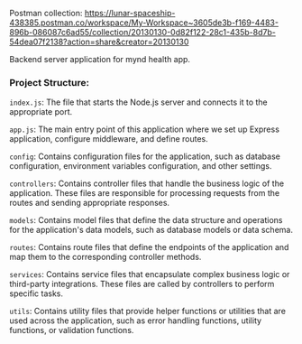 Postman collection: https://lunar-spaceship-438385.postman.co/workspace/My-Workspace~3605de3b-f169-4483-896b-086087c6ad55/collection/20130130-0d82f122-28c1-435b-8d7b-54dea07f2138?action=share&creator=20130130

Backend server application for mynd health app.

### Project Structure:

`index.js`: The file that starts the Node.js server and connects it to the appropriate port.

`app.js`: The main entry point of this application where we set up Express application, configure middleware, and define routes.

`config`: Contains configuration files for the application, such as database configuration, environment variables configuration, and other settings.

`controllers`: Contains controller files that handle the business logic of the application. These files are responsible for processing requests from the routes and sending appropriate responses.

`models`: Contains model files that define the data structure and operations for the application's data models, such as database models or data schema.

`routes`: Contains route files that define the endpoints of the application and map them to the corresponding controller methods.

`services`: Contains service files that encapsulate complex business logic or third-party integrations. These files are called by controllers to perform specific tasks.

`utils`: Contains utility files that provide helper functions or utilities that are used across the application, such as error handling functions, utility functions, or validation functions.
